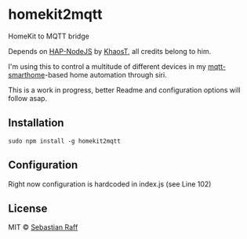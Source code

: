 # homekit2mqtt

HomeKit to MQTT bridge

Depends on [HAP-NodeJS](https://github.com/KhaosT/HAP-NodeJS) by [KhaosT](https://github.com/KhaosT), all credits belong to him.

I'm using this to control a multitude of different devices in my [mqtt-smarthome](https://github.com/mqtt-smarthome)-based home automation through siri.

This is a work in progress, better Readme and configuration options will follow asap.

## Installation

```sudo npm install -g homekit2mqtt```

## Configuration

Right now configuration is hardcoded in index.js (see Line 102)

## License

MIT © [Sebastian Raff](https://github.com/hobbyquaker)


